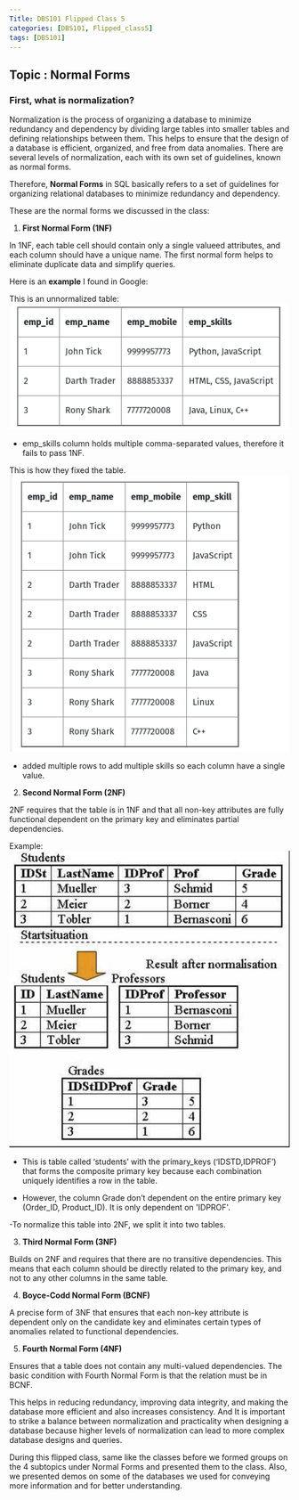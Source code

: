 ```yaml
---
Title: DBS101 Flipped Class 5
categories: [DBS101, Flipped_class5]
tags: [DBS101]
---
```


## Topic : Normal Forms

### First, what is normalization? 

Normalization is the process of organizing a database to minimize redundancy and dependency by dividing large tables into smaller tables and defining relationships between them. This helps to ensure that the design of a database is efficient, organized, and free from data anomalies. There are several levels of normalization, each with its own set of guidelines, known as normal forms.

Therefore, **Normal Forms** in SQL basically refers to a set of guidelines for organizing relational databases to minimize redundancy and dependency. 

These are the normal forms we discussed in the class:

1. **First Normal Form (1NF)**

 In 1NF, each table cell should contain only a single valueed attributes, and each column should have a unique name. The first normal form helps to eliminate duplicate data and simplify queries.

Here is an **example** I found in Google:

This is an unnormalized table:
![unnormalized](/assets/img/un.png)
- emp_skills column holds multiple comma-separated values, therefore it fails to pass 1NF.

This is how they fixed the table.
![1nf](/assets/img/1nf.png)
- added multiple rows to add multiple skills so each column have a single value.

2. **Second Normal Form (2NF)**

2NF requires that the table is in 1NF and that all non-key attributes are fully functional dependent on the primary key and eliminates partial dependencies. 

Example:
![2nf](/assets/img/2nf.jpg)

- This is table called ‘students’ with the primary_keys (‘IDSTD,IDPROF’) that forms the composite primary key because each combination uniquely identifies a row in the table.

- However, the column Grade don’t dependent on the entire primary key (Order_ID, Product_ID). It is only dependent on 'IDPROF'.

-To normalize this table into 2NF, we split it into two tables.


3. **Third Normal Form (3NF)**

Builds on 2NF and requires that there are no transitive dependencies. This means that each column should be directly related to the primary key, and not to any other columns in the same table.

4. **Boyce-Codd Normal Form (BCNF)**

 A precise form of 3NF that ensures that each non-key attribute is dependent only on the candidate key and eliminates certain types of anomalies related to functional dependencies.

5. **Fourth Normal Form (4NF)**

Ensures that a table does not contain any multi-valued dependencies. The basic condition with Fourth Normal Form is that the relation must be in BCNF.

This helps in reducing redundancy, improving data integrity, and making the database more efficient and also increases consistency. And It is important to strike a balance between normalization and practicality when designing a database because higher levels of normalization can lead to more complex database designs and queries.

During this flipped class, same like the classes before we formed groups on the 4 subtopics under Normal Forms and presented them to the class. Also, we presented demos on some of the databases we used for conveying more information and for better understanding. 
